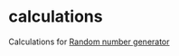 # calculations
Calculations for [Random number generator](https://randomgen.eu/random-number-picker/)
